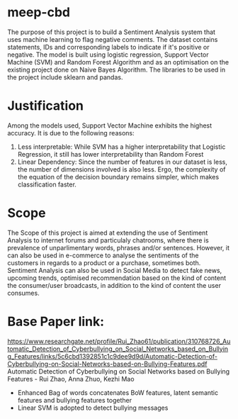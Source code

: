 # meep-cbd
The purpose of this project is to build a Sentiment Analysis system that uses machine learning to flag negative comments. The dataset contains statements, IDs and corresponding labels to indicate if it's positive or negative. The model is built using logistic regression, Support Vector Machine (SVM) and Random Forest Algorithm and as an optimisation on the existing project done on Naive Bayes Algorithm. The libraries to be used in the project include sklearn and pandas.

# Justification
Among the models used, Support Vector Machine exhibits the highest accuracy. It is due to the following reasons: 
1. Less interpretable:
    While SVM has a higher interpretability that Logistic Regression, it still has lower interpretability than Random Forest
2. Linear Dependency:
    Since the number of features in our dataset is less, the number of dimensions involved is also less. Ergo, the complexity of the equation of the decision boundary remains simpler, which makes classification faster.

# Scope
The Scope of this project is aimed at extending the use of Sentiment Analysis to internet forums and particulaly chatrooms, where there is prevalence of unparlimentary words, phrases and/or sentences. However, it can also be used in e-commerce to analyse the sentiments of the customers in regards to a product or a purchase, sometimes both. Sentiment Analysis can also be used in Social Media to detect fake news, upcoming trends, optimised recommendation based on the kind of content the consumer/user broadcasts, in addition to the kind of content the user consumes. 

# Base Paper link: 
https://www.researchgate.net/profile/Rui_Zhao61/publication/310768726_Automatic_Detection_of_Cyberbullying_on_Social_Networks_based_on_Bullying_Features/links/5c6cbd1392851c1c9dee9d9d/Automatic-Detection-of-Cyberbullying-on-Social-Networks-based-on-Bullying-Features.pdf
Automatic Detection of Cyberbullying on Social Networks based on Bullying Features - Rui Zhao, Anna Zhuo, Kezhi Mao

- Enhanced Bag of words concatenates BoW features, latent semantic features and bullying features together
- Linear SVM is adopted to detect bullying messages
